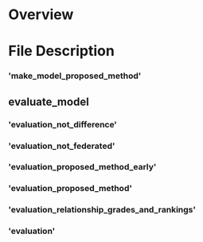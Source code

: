 # Overview

# File Description

### 'make_model_proposed_method'

## evaluate_model

### 'evaluation_not_difference'

### 'evaluation_not_federated'

### 'evaluation_proposed_method_early'

### 'evaluation_proposed_method'

### 'evaluation_relationship_grades_and_rankings'

### 'evaluation'
